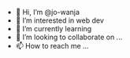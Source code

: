 - 👋 Hi, I’m @jo-wanja
- 👀 I’m interested in web dev
- 🌱 I’m currently learning 
- 💞️ I’m looking to collaborate on ...
- 📫 How to reach me ...

<!---
jo-wanja/jo-wanja is a ✨ special ✨ repository because its `README.md` (this file) appears on your GitHub profile.
You can click the Preview link to take a look at your changes.
--->
